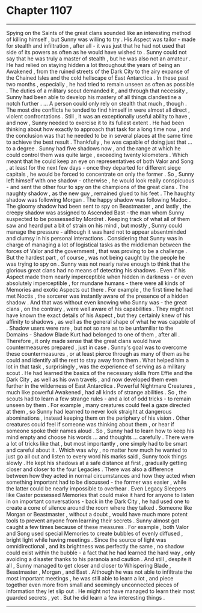 
# Chapter 1107


---

Spying on the Saints of the great clans sounded like an interesting method of killing himself , but Sunny was willing to try . His Aspect was tailor - made for stealth and infiltration , after all - it was just that he had not used that side of its powers as often as he would have wished to .
Sunny could not say that he was truly a master of stealth , but he was also not an amateur . He had relied on staying hidden a lot throughout the years of being an Awakened , from the ruined streets of the Dark City to the airy expanse of the Chained Isles and the cold hellscape of East Antarctica . In these past two months , especially , he had tried to remain unseen as often as possible .
The duties of a military scout demanded it , and through that necessity , Sunny had been able to develop his mastery of all things clandestine a notch further .
... A person could only rely on stealth that much , though . The most dire conflicts he tended to find himself in were almost all direct , violent confrontations .
Still , it was an exceptionally useful ability to have , and now , Sunny needed to exercise it to its fullest extent . He had been thinking about how exactly to approach that task for a long time now , and the conclusion was that he needed to be in several places at the same time to achieve the best result .
Thankfully , he was capable of doing just that ... to a degree .
Sunny had five shadows now , and the range at which he could control them was quite large , exceeding twenty kilometers . Which meant that he could keep an eye on representatives of both Valor and Song , at least for the next few days - once they departed for different siege capitals , he would be forced to concentrate on only the former .
So , Sunny left himself with one shadow - otherwise , he would look really conspicuous - and sent the other four to spy on the champions of the great clans .
The naughty shadow , as the new guy , remained glued to his feet . The haughty shadow was following Morgan . The happy shadow was following Madoc .
The gloomy shadow had been sent to spy on Beastmaster , and lastly , the creepy shadow was assigned to Ascended Bast - the man whom Sunny suspected to be possessed by Mordret .
Keeping track of what all of them saw and heard put a bit of strain on his mind , but mostly , Sunny could manage the pressure - although it was hard not to appear absentminded and clumsy in his personal interactions .
Considering that Sunny was in charge of managing a lot of logistical tasks as the middleman between the forces of Valor and the government , that was proving to be a challenge .
But the hardest part , of course , was not being caught by the people he was trying to spy on .
Sunny was not nearly naive enough to think that the glorious great clans had no means of detecting his shadows . Even if his Aspect made them nearly imperceptible when hidden in darkness - or even absolutely imperceptible , for mundane humans - there were all kinds of Memories and exotic Aspects out there .
For example , the first time he had met Noctis , the sorcerer was instantly aware of the presence of a hidden shadow . And that was without even knowing who Sunny was - the great clans , on the contrary , were well aware of his capabilities .
They might not have known the exact details of his Aspect , but they certainly knew of his affinity to shadows , as well as the general shape of what he was capable of . Shadow users were rare , but not so rare as to be unfamiliar to the Domains - Shadow Blade Kurt had belonged to one of them , after all .
Therefore , it only made sense that the great clans would have countermeasures prepared , just in case . Sunny's goal was to overcome these countermeasures , or at least pierce through as many of them as he could and identify all the rest to stay away from them .
What helped him a lot in that task , surprisingly , was the experience of serving as a military scout . He had learned the basics of the necessary skills from Effie and the Dark City , as well as his own travels , and now developed them even further in the wilderness of East Antarctica .
Powerful Nightmare Creatures , much like powerful Awakened , had all kinds of strange abilities . So , the scouts had to learn a few strange rules - and a lot of odd tricks - to remain unseen by them .
For example , many creatures could feel a gaze directed at them , so Sunny had learned to never look straight at dangerous abominations , instead keeping them on the periphery of his vision . Other creatures could feel if someone was thinking about them , or hear if someone spoke their names aloud . So , Sunny had to learn how to keep his mind empty and choose his words ... and thoughts ... carefully .
There were a lot of tricks like that , but most importantly , one simply had to be smart and careful about it . Which was why , no matter how much he wanted to just go all out and listen to every word his marks said , Sunny took things slowly .
He kept his shadows at a safe distance at first , gradually getting closer and closer to the four Legacies . There was also a difference between how they acted in normal circumstances and how they acted when something important had to be discussed - the former was easier , while the latter could be nearly impossible to overhear .
Even Legacy Sleepers like Caster possessed Memories that could make it hard for anyone to listen in on important conversations - back in the Dark City , he had used one to create a cone of silence around the room where they talked . Someone like Morgan or Beastmaster , without a doubt , would have much more potent tools to prevent anyone from learning their secrets .
Sunny almost got caught a few times because of these measures .
For example , both Valor and Song used special Memories to create bubbles of evenly diffused , bright light while having meetings . Since the source of light was omnidirectional , and its brightness was perfectly the same , no shadow could exist within the bubble - a fact that he had learned the hard way , only avoiding a disaster thanks to his paranoia and caution .
And still , despite it all , Sunny managed to get closer and closer to Whispering Blade , Beastmaster , Morgan , and Bast . Although he was not able to infiltrate the most important meetings , he was still able to learn a lot , and piece together even more from small and seemingly unconnected pieces of information they let slip out .
He might not have managed to learn their most guarded secrets , yet .
But he did learn a few interesting things .

---


